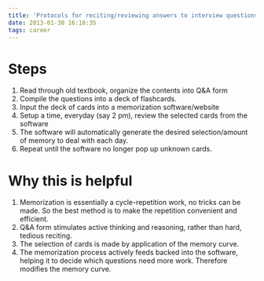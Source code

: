 ```yaml
---
title: 'Protocols for reciting/reviewing answers to interview questions'
date: 2013-01-30 16:18:35
tags: career
---
```


Steps
===
1. Read through old textbook, organize the contents into Q&A form
2. Compile the questions into a deck of flashcards.
3. Input the deck of cards into a memorization software/website
4. Setup a time, everyday (say 2 pm), review the selected cards from the software
5. The software will automatically generate the desired selection/amount of memory to deal with each day.
6. Repeat until the software no longer pop up unknown cards.

Why this is helpful
===
1. Memorization is essentially a cycle-repetition work, no tricks can be made. So the best method is to make the repetition convenient and efficient.
2. Q&A form stimulates active thinking and reasoning, rather than hard, tedious reciting.
3. The selection of cards is made by application of the memory curve.
4. The memorization process actively feeds backed into the software, helping it to decide which questions need more work. Therefore modifies the memory curve.
